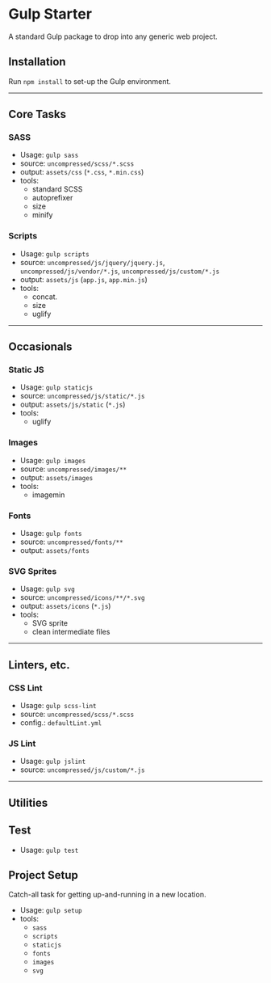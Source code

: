 # Gulp Starter

A standard Gulp package to drop into any generic web project.

## Installation

Run `npm install` to set-up the Gulp environment.

---

## Core Tasks

### SASS

* Usage: `gulp sass`
* source: `uncompressed/scss/*.scss`
* output: `assets/css` (`*.css`, `*.min.css`)
* tools:
    - standard SCSS
    - autoprefixer
    - size
    - minify

### Scripts
* Usage: `gulp scripts`
* source: `uncompressed/js/jquery/jquery.js`, `uncompressed/js/vendor/*.js`, `uncompressed/js/custom/*.js`
* output: `assets/js` (`app.js`, `app.min.js`)
* tools:
    - concat.
    - size
    - uglify

---

## Occasionals

### Static JS
* Usage: `gulp staticjs`
* source: `uncompressed/js/static/*.js`
* output: `assets/js/static` (`*.js`)
* tools:
    - uglify

### Images
* Usage: `gulp images`
* source: `uncompressed/images/**`
* output: `assets/images`
* tools:
    - imagemin

### Fonts
* Usage: `gulp fonts`
* source: `uncompressed/fonts/**`
* output: `assets/fonts`

### SVG Sprites
* Usage: `gulp svg`
* source: `uncompressed/icons/**/*.svg`
* output: `assets/icons` (`*.js`)
* tools:
    - SVG sprite
    - clean intermediate files

---

## Linters, etc.

### CSS Lint
* Usage: `gulp scss-lint`
* source: `uncompressed/scss/*.scss`
* config.: `defaultLint.yml`

### JS Lint
* Usage: `gulp jslint`
* source: `uncompressed/js/custom/*.js`

---

## Utilities

## Test
* Usage: `gulp test`

## Project Setup
Catch-all task for getting up-and-running in a new location.
* Usage: `gulp setup`
* tools:
    - `sass`
    - `scripts`
    - `staticjs`
    - `fonts`
    - `images`
    - `svg`
